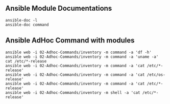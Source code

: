 ## Ansible Module Documentations
```
ansible-doc -l
ansible-doc command
```



## Ansible AdHoc Command with modules

```
ansible web -i 02-Adhoc-Commands/inventory -m command -a 'df -h'
ansible web -i 02-Adhoc-Commands/inventory -m command -a 'uname -a'
cat /etc/*-release
ansible web -i 02-Adhoc-Commands/inventory -m command -a 'cat /etc/*-release'
ansible web -i 02-Adhoc-Commands/inventory -m command -a 'cat /etc/os-release'
ansible web -i 02-Adhoc-Commands/inventory -m command -a 'cat /etc/*-release'
ansible web -i 02-Adhoc-Commands/inventory -m shell -a 'cat /etc/*-release'
```
